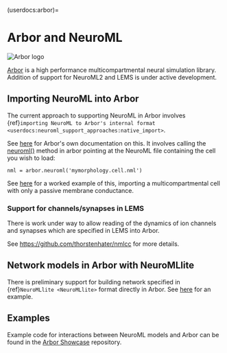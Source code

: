 (userdocs:arbor)=
# Arbor and NeuroML

![Arbor logo](../../../images/tools/arbor.png)

[Arbor](https://arbor-sim.org/) is a high performance multicompartmental neural simulation library. Addition of support for NeuroML2 and LEMS is under active development.

## Importing NeuroML into Arbor

The current approach to supporting NeuroML in Arbor involves {ref}`importing NeuroML to Arbor's internal format <userdocs:neuroml_support_approaches:native_import>`.

See [here](https://docs.arbor-sim.org/en/stable/fileformat/neuroml.html) for Arbor's own documentation on this. It involves calling the [neuroml()](https://docs.arbor-sim.org/en/stable/python/morphology.html#arbor.neuroml) method in arbor pointing at the NeuroML file containing the cell you wish to load:

```{code-block} python
nml = arbor.neuroml('mymorphology.cell.nml')

```
See [here](https://github.com/OpenSourceBrain/ArborShowcase/blob/main/NeuroML2/test_arbor.py) for a worked example of this, importing a multicompartmental cell with only a passive membrane conductance.

### Support for channels/synapses in LEMS

There is work under way to allow reading of the dynamics of ion channels and synapses which are specified in LEMS into Arbor.

See https://github.com/thorstenhater/nmlcc for more details. 

## Network models in Arbor with NeuroMLlite

There is preliminary support for building network specified in {ref}`NeuroMLlite <NeuroMLlite>` format directly in Arbor. See [here](https://github.com/NeuroML/NeuroMLlite/tree/master/examples/arbor) for an example.

## Examples

Example code for interactions between NeuroML models and Arbor can be found in the [Arbor Showcase](https://github.com/OpenSourceBrain/ArborShowcase) repository.
